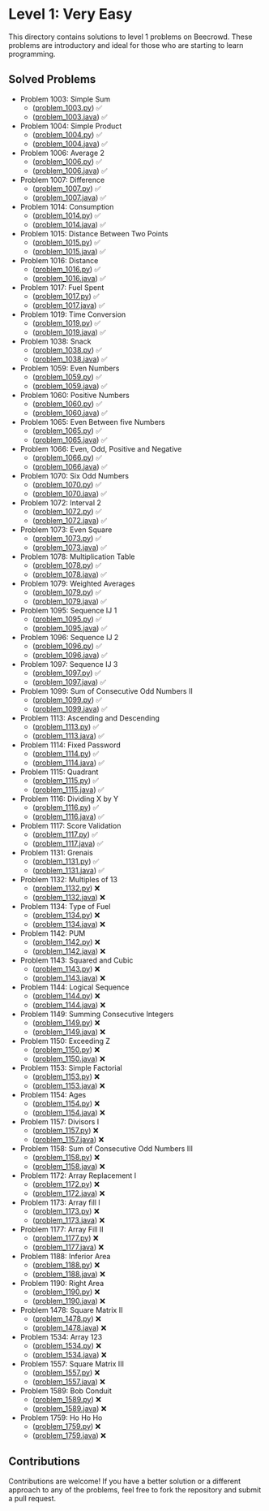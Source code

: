 # Level 1: Very Easy

This directory contains solutions to level 1 problems on Beecrowd. These problems are introductory and ideal for those who are starting to learn programming.

## Solved Problems

- Problem 1003: Simple Sum 
  - ([problem_1003.py](./problem_1003.py)) ✅
  - ([problem_1003.java](./problem_1003.java)) ✅
- Problem 1004: Simple Product 
  - ([problem_1004.py](./problem_1004.py)) ✅
  - ([problem_1004.java](./problem_1004.java)) ✅
- Problem 1006: Average 2 
  - ([problem_1006.py](./problem_1006.py)) ✅
  - ([problem_1006.java](./problem_1006.java)) ✅
- Problem 1007: Difference 
  - ([problem_1007.py](./problem_1007.py)) ✅
  - ([problem_1007.java](./problem_1007.java)) ✅
- Problem 1014: Consumption 
  - ([problem_1014.py](./problem_1014.py)) ✅
  - ([problem_1014.java](./problem_1014.java)) ✅
- Problem 1015: Distance Between Two Points 
  - ([problem_1015.py](./problem_1015.py)) ✅
  - ([problem_1015.java](./problem_1015.java)) ✅
- Problem 1016: Distance 
  - ([problem_1016.py](./problem_1016.py)) ✅
  - ([problem_1016.java](./problem_1016.java)) ✅
- Problem 1017: Fuel Spent
  - ([problem_1017.py](./problem_1017.py)) ✅
  - ([problem_1017.java](./problem_1017.java)) ✅
- Problem 1019: Time Conversion
  - ([problem_1019.py](./problem_1019.py)) ✅
  - ([problem_1019.java](./problem_1019.java)) ✅
- Problem 1038: Snack 
  - ([problem_1038.py](./problem_1038.py)) ✅
  - ([problem_1038.java](./problem_1038.java)) ✅
- Problem 1059: Even Numbers 
  - ([problem_1059.py](./problem_1059.py)) ✅
  - ([problem_1059.java](./problem_1059.java)) ✅
- Problem 1060:	Positive Numbers
  - ([problem_1060.py](./problem_1060.py)) ✅
  - ([problem_1060.java](./problem_1060.java)) ✅
- Problem 1065: Even Between five Numbers
  - ([problem_1065.py](./problem_1065.py)) ✅
  - ([problem_1065.java](./problem_1065.java)) ✅
- Problem 1066: Even, Odd, Positive and Negative
  - ([problem_1066.py](./problem_1066.py)) ✅
  - ([problem_1066.java](./problem_1066.java)) ✅
- Problem 1070: Six Odd Numbers
  - ([problem_1070.py](./problem_1070.py)) ✅
  - ([problem_1070.java](./problem_1070.java)) ✅
- Problem 1072: Interval 2 
  - ([problem_1072.py](./problem_1072.py)) ✅
  - ([problem_1072.java](./problem_1072.java)) ✅
- Problem 1073: Even Square 
  - ([problem_1073.py](./problem_1073.py)) ✅
  - ([problem_1073.java](./problem_1073.java)) ✅
- Problem 1078: Multiplication Table 
  - ([problem_1078.py](./problem_1078.py)) ✅
  - ([problem_1078.java](./problem_1078.java)) ✅
- Problem 1079: Weighted Averages
  - ([problem_1079.py](./problem_1079.py)) ✅
  - ([problem_1079.java](./problem_1079.java)) ✅
- Problem 1095: Sequence IJ 1
  - ([problem_1095.py](./problem_1095.py)) ✅
  - ([problem_1095.java](./problem_1095.java)) ✅
- Problem 1096: Sequence IJ 2
  - ([problem_1096.py](./problem_1096.py)) ✅
  - ([problem_1096.java](./problem_1096.java)) ✅
- Problem 1097: Sequence IJ 3
  - ([problem_1097.py](./problem_1097.py)) ✅
  - ([problem_1097.java](./problem_1097.java)) ✅
- Problem 1099: Sum of Consecutive Odd Numbers II 
  - ([problem_1099.py](./problem_1099.py)) ✅
  - ([problem_1099.java](./problem_1099.java)) ✅
- Problem 1113: Ascending and Descending 
  - ([problem_1113.py](./problem_1113.py)) ✅
  - ([problem_1113.java](./problem_1113.java)) ✅
- Problem 1114: Fixed Password
  - ([problem_1114.py](./problem_1114.py)) ✅
  - ([problem_1114.java](./problem_1114.java)) ✅
- Problem 1115: Quadrant
  - ([problem_1115.py](./problem_1115.py)) ✅
  - ([problem_1115.java](./problem_1115.java)) ✅
- Problem 1116: Dividing X by Y
  - ([problem_1116.py](./problem_1116.py)) ✅
  - ([problem_1116.java](./problem_1116.java)) ✅
- Problem 1117: Score Validation
  - ([problem_1117.py](./problem_1117.py)) ✅ 
  - ([problem_1117.java](./problem_1117.java)) ✅
- Problem 1131: Grenais
  - ([problem_1131.py](./problem_1131.py)) ✅
  - ([problem_1131.java](./problem_1131.java)) ✅
- Problem 1132: Multiples of 13
  - ([problem_1132.py](./problem_1132.py)) ❌
  - ([problem_1132.java](./problem_1132.java)) ❌
- Problem 1134: Type of Fuel
  - ([problem_1134.py](./problem_1134.py)) ❌
  - ([problem_1134.java](./problem_1134.java)) ❌
- Problem 1142: PUM
  - ([problem_1142.py](./problem_1142.py)) ❌
  - ([problem_1142.java](./problem_1142.java)) ❌
- Problem 1143: Squared and Cubic
  - ([problem_1143.py](./problem_1143.py)) ❌
  - ([problem_1143.java](./problem_1143.java)) ❌
- Problem 1144: Logical Sequence
  - ([problem_1144.py](./problem_1144.py)) ❌
  - ([problem_1144.java](./problem_1144.java)) ❌
- Problem 1149: Summing Consecutive Integers
  - ([problem_1149.py](./problem_1149.py)) ❌
  - ([problem_1149.java](./problem_1149.java)) ❌
- Problem 1150: Exceeding Z
  - ([problem_1150.py](./problem_1150.py)) ❌
  - ([problem_1150.java](./problem_1150.java)) ❌
- Problem 1153: Simple Factorial
  - ([problem_1153.py](./problem_1153.py)) ❌
  - ([problem_1153.java](./problem_1153.java)) ❌
- Problem 1154: Ages
  - ([problem_1154.py](./problem_1154.py)) ❌
  - ([problem_1154.java](./problem_1154.java)) ❌
- Problem 1157: Divisors I
  - ([problem_1157.py](./problem_1157.py)) ❌
  - ([problem_1157.java](./problem_1157.java)) ❌
- Problem 1158: Sum of Consecutive Odd Numbers III
  - ([problem_1158.py](./problem_1158.py)) ❌
  - ([problem_1158.java](./problem_1158.java)) ❌
- Problem 1172: Array Replacement I
  - ([problem_1172.py](./problem_1172.py)) ❌
  - ([problem_1172.java](./problem_1172.java)) ❌
- Problem 1173: Array fill I
  - ([problem_1173.py](./problem_1173.py)) ❌
  - ([problem_1173.java](./problem_1173.java)) ❌
- Problem 1177: Array Fill II
  - ([problem_1177.py](./problem_1177.py)) ❌
  - ([problem_1177.java](./problem_1177.java)) ❌
- Problem 1188: Inferior Area
  - ([problem_1188.py](./problem_1188.py)) ❌
  - ([problem_1188.java](./problem_1188.java)) ❌
- Problem 1190: Right Area 
  - ([problem_1190.py](./problem_1190.py)) ❌
  - ([problem_1190.java](./problem_1190.java)) ❌
- Problem 1478: Square Matrix II
  - ([problem_1478.py](./problem_1478.py)) ❌
  - ([problem_1478.java](./problem_1478.java)) ❌
- Problem 1534: Array 123
  - ([problem_1534.py](./problem_1534.py)) ❌
  - ([problem_1534.java](./problem_1534.java)) ❌
- Problem 1557: Square Matrix III
  - ([problem_1557.py](./problem_1557.py)) ❌
  - ([problem_1557.java](./problem_1557.java)) ❌
- Problem 1589: Bob Conduit
  - ([problem_1589.py](./problem_1589.py)) ❌
  - ([problem_1589.java](./problem_1589.java)) ❌
- Problem 1759: Ho Ho Ho
  - ([problem_1759.py](./problem_1759.py)) ❌
  - ([problem_1759.java](./problem_1759.java)) ❌

## Contributions

Contributions are welcome! If you have a better solution or a different approach to any of the problems, feel free to fork the repository and submit a pull request.
